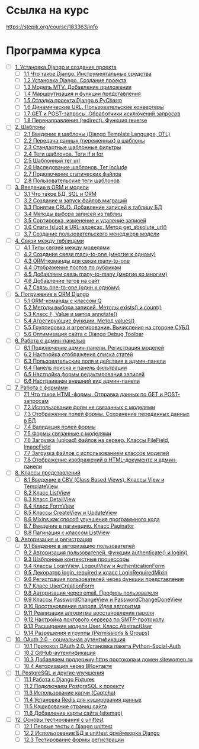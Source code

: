 # Ссылка на курс
https://stepik.org/course/183363/info


# Программа курса
- [ ] [1. Установка Django и создание проекта](https://github.com/tskdvraz0r/education/tree/main/stepik/sergey_balakirev/good_good_python/04_course_django/module/module_01)
    - [ ] [1.1 Что такое Django. Инструментальные средства](https://github.com/tskdvraz0r/education/tree/main/stepik/sergey_balakirev/good_good_python/04_course_django/module/module_01/lesson_01)
    - [ ] [1.2 Установка Django. Создание проекта](https://github.com/tskdvraz0r/education/tree/main/stepik/sergey_balakirev/good_good_python/04_course_django/module/module_01/lesson_02)
    - [ ] [1.3 Модель MTV. Добавление приложения](https://github.com/tskdvraz0r/education/tree/main/stepik/sergey_balakirev/good_good_python/04_course_django/module/module_01/lesson_03)
    - [ ] [1.4 Маршрутизация и функции представления](https://github.com/tskdvraz0r/education/tree/main/stepik/sergey_balakirev/good_good_python/04_course_django/module/module_01/lesson_04)
    - [ ] [1.5 Отладка проекта Django в PyCharm](https://github.com/tskdvraz0r/education/tree/main/stepik/sergey_balakirev/good_good_python/04_course_django/module/module_01/lesson_05)
    - [ ] [1.6 Динамические URL. Пользовательские конвертеры](https://github.com/tskdvraz0r/education/tree/main/stepik/sergey_balakirev/good_good_python/04_course_django/module/module_01/lesson_06)
    - [ ] [1.7 GET и POST-запросы. Обработчики исключений запросов](https://github.com/tskdvraz0r/education/tree/main/stepik/sergey_balakirev/good_good_python/04_course_django/module/module_01/lesson_07)
    - [ ] [1.8 Перенаправления (redirect). Функция reverse](https://github.com/tskdvraz0r/education/tree/main/stepik/sergey_balakirev/good_good_python/04_course_django/module/module_01/lesson_08)

- [ ] [2. Шаблоны](https://github.com/tskdvraz0r/education/tree/main/stepik/sergey_balakirev/good_good_python/04_course_django/module/module_02)
    - [ ] [2.1 Введение в шаблоны (Django Template Language, DTL)](https://github.com/tskdvraz0r/education/tree/main/stepik/sergey_balakirev/good_good_python/04_course_django/module/module_02/lesson_01)
    - [ ] [2.2 Передача данных (переменных) в шаблоны](https://github.com/tskdvraz0r/education/tree/main/stepik/sergey_balakirev/good_good_python/04_course_django/module/module_02/lesson_02)
    - [ ] [2.3 Стандартные шаблонные фильтры](https://github.com/tskdvraz0r/education/tree/main/stepik/sergey_balakirev/good_good_python/04_course_django/module/module_02/lesson_03)
    - [ ] [2.4 Теги шаблонов. Теги if и for](https://github.com/tskdvraz0r/education/tree/main/stepik/sergey_balakirev/good_good_python/04_course_django/module/module_02/lesson_04)
    - [ ] [2.5 Шаблонный тег url](https://github.com/tskdvraz0r/education/tree/main/stepik/sergey_balakirev/good_good_python/04_course_django/module/module_02/lesson_05)
    - [ ] [2.6 Наследование шаблонов. Тег include](https://github.com/tskdvraz0r/education/tree/main/stepik/sergey_balakirev/good_good_python/04_course_django/module/module_02/lesson_06)
    - [ ] [2.7 Подключение статических файлов](https://github.com/tskdvraz0r/education/tree/main/stepik/sergey_balakirev/good_good_python/04_course_django/module/module_02/lesson_07)
    - [ ] [2.8 Пользовательские теги шаблонов](https://github.com/tskdvraz0r/education/tree/main/stepik/sergey_balakirev/good_good_python/04_course_django/module/module_02/lesson_08)

- [ ] [3. Введение в ORM и модели](https://github.com/tskdvraz0r/education/tree/main/stepik/sergey_balakirev/good_good_python/04_course_django/module/module_03)
    - [ ] [3.1 Что такое БД, SQL и ORM](https://github.com/tskdvraz0r/education/tree/main/stepik/sergey_balakirev/good_good_python/04_course_django/module/module_03/lesson_01)
    - [ ] [3.2 Создание и запуск файлов миграций](https://github.com/tskdvraz0r/education/tree/main/stepik/sergey_balakirev/good_good_python/04_course_django/module/module_03/lesson_02)
    - [ ] [3.3 Понятие CRUD. Добавление записей в таблицу БД](https://github.com/tskdvraz0r/education/tree/main/stepik/sergey_balakirev/good_good_python/04_course_django/module/module_03/lesson_03)
    - [ ] [3.4 Методы выбора записей из таблиц](https://github.com/tskdvraz0r/education/tree/main/stepik/sergey_balakirev/good_good_python/04_course_django/module/module_03/lesson_04)
    - [ ] [3.5 Сортировка, изменение и удаление записей](https://github.com/tskdvraz0r/education/tree/main/stepik/sergey_balakirev/good_good_python/04_course_django/module/module_03/lesson_05)
    - [ ] [3.6 Слаги (slug) в URL-адресах. Метод get_absolute_url()](https://github.com/tskdvraz0r/education/tree/main/stepik/sergey_balakirev/good_good_python/04_course_django/module/module_03/lesson_06)
    - [ ] [3.7 Создание пользовательского менеджера модели](https://github.com/tskdvraz0r/education/tree/main/stepik/sergey_balakirev/good_good_python/04_course_django/module/module_03/lesson_07)

- [ ] [4. Связи между таблицами](https://github.com/tskdvraz0r/education/tree/main/stepik/sergey_balakirev/good_good_python/04_course_django/module/module_04)
    - [ ] [4.1 Типы связей между моделями](https://github.com/tskdvraz0r/education/tree/main/stepik/sergey_balakirev/good_good_python/04_course_django/module/module_04/lesson_01)
    - [ ] [4.2 Создание связи many-to-one (многие к одному)](https://github.com/tskdvraz0r/education/tree/main/stepik/sergey_balakirev/good_good_python/04_course_django/module/module_04/lesson_02)
    - [ ] [4.3 ORM-команды для связи many-to-one](https://github.com/tskdvraz0r/education/tree/main/stepik/sergey_balakirev/good_good_python/04_course_django/module/module_04/lesson_03)
    - [ ] [4.4 Отображение постов по рубрикам](https://github.com/tskdvraz0r/education/tree/main/stepik/sergey_balakirev/good_good_python/04_course_django/module/module_04/lesson_04)
    - [ ] [4.5 Добавляем связь many-to-many (многие ко многим)](https://github.com/tskdvraz0r/education/tree/main/stepik/sergey_balakirev/good_good_python/04_course_django/module/module_04/lesson_05)
    - [ ] [4.6 Добавление тегов на сайт](https://github.com/tskdvraz0r/education/tree/main/stepik/sergey_balakirev/good_good_python/04_course_django/module/module_04/lesson_06)
    - [ ] [4.7 Связь one-to-one (один к одному)](https://github.com/tskdvraz0r/education/tree/main/stepik/sergey_balakirev/good_good_python/04_course_django/module/module_04/lesson_07)

- [ ] [5. Погружение в ORM Django](https://github.com/tskdvraz0r/education/tree/main/stepik/sergey_balakirev/good_good_python/04_course_django/module/module_05)
    - [ ] [5.1 ORM-команды с классом Q](https://github.com/tskdvraz0r/education/tree/main/stepik/sergey_balakirev/good_good_python/04_course_django/module/module_05/lesson_01)
    - [ ] [5.2 Методы выбора записей. Методы exists() и count()](https://github.com/tskdvraz0r/education/tree/main/stepik/sergey_balakirev/good_good_python/04_course_django/module/module_05/lesson_02)
    - [ ] [5.3 Класс F, Value и метод annotate()](https://github.com/tskdvraz0r/education/tree/main/stepik/sergey_balakirev/good_good_python/04_course_django/module/module_05/lesson_03)
    - [ ] [5.4 Агрегирующие функции. Метод values()](https://github.com/tskdvraz0r/education/tree/main/stepik/sergey_balakirev/good_good_python/04_course_django/module/module_05/lesson_04)
    - [ ] [5.5 Группировка и агрегирование. Вычисления на стороне СУБД](https://github.com/tskdvraz0r/education/tree/main/stepik/sergey_balakirev/good_good_python/04_course_django/module/module_05/lesson_05)
    - [ ] [5.6 Оптимизация сайта с Django Debug Toolbar](https://github.com/tskdvraz0r/education/tree/main/stepik/sergey_balakirev/good_good_python/04_course_django/module/module_05/lesson_06)

- [ ] [6. Работа с админ-панелью](https://github.com/tskdvraz0r/education/tree/main/stepik/sergey_balakirev/good_good_python/04_course_django/module/module_06)
    - [ ] [6.1 Подключение админ-панели. Регистрация моделей](https://github.com/tskdvraz0r/education/tree/main/stepik/sergey_balakirev/good_good_python/04_course_django/module/module_06/lesson_01)
    - [ ] [6.2 Настройка отображения списка статей](https://github.com/tskdvraz0r/education/tree/main/stepik/sergey_balakirev/good_good_python/04_course_django/module/module_06/lesson_02)
    - [ ] [6.3 Пользовательские поля и действия в админ-панели](https://github.com/tskdvraz0r/education/tree/main/stepik/sergey_balakirev/good_good_python/04_course_django/module/module_06/lesson_03)
    - [ ] [6.4 Панель поиска и панель фильтрации](https://github.com/tskdvraz0r/education/tree/main/stepik/sergey_balakirev/good_good_python/04_course_django/module/module_06/lesson_04)
    - [ ] [6.5 Настройка формы редактирования записей](https://github.com/tskdvraz0r/education/tree/main/stepik/sergey_balakirev/good_good_python/04_course_django/module/module_06/lesson_05)
    - [ ] [6.6 Настраиваем внешний вид админ-панели](https://github.com/tskdvraz0r/education/tree/main/stepik/sergey_balakirev/good_good_python/04_course_django/module/module_06/lesson_06)

- [ ] [7. Работа с формами](https://github.com/tskdvraz0r/education/tree/main/stepik/sergey_balakirev/good_good_python/04_course_django/module/module_07)
    - [ ] [7.1 Что такое HTML-формы. Отправка данных по GET и POST-запросам](https://github.com/tskdvraz0r/education/tree/main/stepik/sergey_balakirev/good_good_python/04_course_django/module/module_07/lesson_01)
    - [ ] [7.2 Использование форм не связанных с моделями](https://github.com/tskdvraz0r/education/tree/main/stepik/sergey_balakirev/good_good_python/04_course_django/module/module_07/lesson_02)
    - [ ] [7.3 Отображение полей формы. Сохранение переданных данных в БД](https://github.com/tskdvraz0r/education/tree/main/stepik/sergey_balakirev/good_good_python/04_course_django/module/module_07/lesson_03)
    - [ ] [7.4 Валидация полей формы](https://github.com/tskdvraz0r/education/tree/main/stepik/sergey_balakirev/good_good_python/04_course_django/module/module_07/lesson_04)
    - [ ] [7.5 Формы связанные с моделями](https://github.com/tskdvraz0r/education/tree/main/stepik/sergey_balakirev/good_good_python/04_course_django/module/module_07/lesson_05)
    - [ ] [7.6 Загрузка (upload) файлов на сервер. Классы FileField, ImageField](https://github.com/tskdvraz0r/education/tree/main/stepik/sergey_balakirev/good_good_python/04_course_django/module/module_07/lesson_06)
    - [ ] [7.7 Загрузка файлов с использованием классов моделей](https://github.com/tskdvraz0r/education/tree/main/stepik/sergey_balakirev/good_good_python/04_course_django/module/module_07/lesson_07)
    - [ ] [7.8 Отображение изображений в HTML-документе и админ-панели](https://github.com/tskdvraz0r/education/tree/main/stepik/sergey_balakirev/good_good_python/04_course_django/module/module_07/lesson_08)

- [ ] [8. Классы представлений](https://github.com/tskdvraz0r/education/tree/main/stepik/sergey_balakirev/good_good_python/04_course_django/module/module_08)
    - [ ] [8.1 Введение в CBV (Class Based Views). Классы View и TemplateView](https://github.com/tskdvraz0r/education/tree/main/stepik/sergey_balakirev/good_good_python/04_course_django/module/module_08/lesson_01)
    - [ ] [8.2 Класс ListView](https://github.com/tskdvraz0r/education/tree/main/stepik/sergey_balakirev/good_good_python/04_course_django/module/module_08/lesson_02)
    - [ ] [8.3 Класс DetailView](https://github.com/tskdvraz0r/education/tree/main/stepik/sergey_balakirev/good_good_python/04_course_django/module/module_08/lesson_03)
    - [ ] [8.4 Класс FormView](https://github.com/tskdvraz0r/education/tree/main/stepik/sergey_balakirev/good_good_python/04_course_django/module/module_08/lesson_04)
    - [ ] [8.5 Классы CreateView и UpdateView](https://github.com/tskdvraz0r/education/tree/main/stepik/sergey_balakirev/good_good_python/04_course_django/module/module_08/lesson_05)
    - [ ] [8.6 Mixins как способ улучшения программного кода](https://github.com/tskdvraz0r/education/tree/main/stepik/sergey_balakirev/good_good_python/04_course_django/module/module_08/lesson_06)
    - [ ] [8.7 Введение в пагинацию. Класс Paginator](https://github.com/tskdvraz0r/education/tree/main/stepik/sergey_balakirev/good_good_python/04_course_django/module/module_08/lesson_07)
    - [ ] [8.8 Пагинация с классом ListView](https://github.com/tskdvraz0r/education/tree/main/stepik/sergey_balakirev/good_good_python/04_course_django/module/module_08/lesson_08)

- [ ] [9. Авторизация и регистрация](https://github.com/tskdvraz0r/education/tree/main/stepik/sergey_balakirev/good_good_python/04_course_django/module/module_09)
    - [ ] [9.1 Введение в авторизацию пользователей](https://github.com/tskdvraz0r/education/tree/main/stepik/sergey_balakirev/good_good_python/04_course_django/module/module_09/lesson_01)
    - [ ] [9.2 Авторизация пользователей. Функции authenticate() и login()](https://github.com/tskdvraz0r/education/tree/main/stepik/sergey_balakirev/good_good_python/04_course_django/module/module_09/lesson_02)
    - [ ] [9.3 Шаблонные контекстные процессоры](https://github.com/tskdvraz0r/education/tree/main/stepik/sergey_balakirev/good_good_python/04_course_django/module/module_09/lesson_03)
    - [ ] [9.4 Классы LoginView, LogoutView и AuthenticationForm](https://github.com/tskdvraz0r/education/tree/main/stepik/sergey_balakirev/good_good_python/04_course_django/module/module_09/lesson_04)
    - [ ] [9.5 Декоратор login_required и класс LoginRequiredMixin](https://github.com/tskdvraz0r/education/tree/main/stepik/sergey_balakirev/good_good_python/04_course_django/module/module_09/lesson_05)
    - [ ] [9.6 Регистрация пользователей через функции представления](https://github.com/tskdvraz0r/education/tree/main/stepik/sergey_balakirev/good_good_python/04_course_django/module/module_09/lesson_06)
    - [ ] [9.7 Класс UserCreationForm](https://github.com/tskdvraz0r/education/tree/main/stepik/sergey_balakirev/good_good_python/04_course_django/module/module_09/lesson_07)
    - [ ] [9.8 Авторизация через email. Профиль пользователя](https://github.com/tskdvraz0r/education/tree/main/stepik/sergey_balakirev/good_good_python/04_course_django/module/module_09/lesson_08)
    - [ ] [9.9 Классы PasswordChangeView и PasswordChangeDoneView](https://github.com/tskdvraz0r/education/tree/main/stepik/sergey_balakirev/good_good_python/04_course_django/module/module_09/lesson_09)
    - [ ] [9.10 Восстановление пароля. Идея алгоритма](https://github.com/tskdvraz0r/education/tree/main/stepik/sergey_balakirev/good_good_python/04_course_django/module/module_09/lesson_10)
    - [ ] [9.11 Реализация алгоритма восстановления пароля](https://github.com/tskdvraz0r/education/tree/main/stepik/sergey_balakirev/good_good_python/04_course_django/module/module_09/lesson_11)
    - [ ] [9.12 Настройка почтового сервера по SMTP-протоколу](https://github.com/tskdvraz0r/education/tree/main/stepik/sergey_balakirev/good_good_python/04_course_django/module/module_09/lesson_12)
    - [ ] [9.13 Расширение модели User. Класс AbstractUser](https://github.com/tskdvraz0r/education/tree/main/stepik/sergey_balakirev/good_good_python/04_course_django/module/module_09/lesson_13)
    - [ ] [9.14 Разрешения и группы (Permissions & Groups)](https://github.com/tskdvraz0r/education/tree/main/stepik/sergey_balakirev/good_good_python/04_course_django/module/module_09/lesson_14)

- [ ] [10. OAuth 2.0 - социальная аутентификация](https://github.com/tskdvraz0r/education/tree/main/stepik/sergey_balakirev/good_good_python/04_course_django/module/module_10)
    - [ ] [10.1 Протокол OAuth 2.0. Установка пакета Python-Social-Auth](https://github.com/tskdvraz0r/education/tree/main/stepik/sergey_balakirev/good_good_python/04_course_django/module/module_10/lesson_01)
    - [ ] [10.2 GitHub-аутентификация](https://github.com/tskdvraz0r/education/tree/main/stepik/sergey_balakirev/good_good_python/04_course_django/module/module_10/lesson_02)
    - [ ] [10.3 Добавляем поддержку https протокола и домен sitewomen.ru](https://github.com/tskdvraz0r/education/tree/main/stepik/sergey_balakirev/good_good_python/04_course_django/module/module_10/lesson_03)
    - [ ] [10.4 Авторизация через ВКонтакте](https://github.com/tskdvraz0r/education/tree/main/stepik/sergey_balakirev/good_good_python/04_course_django/module/module_10/lesson_04)

- [ ] [11. PostgreSQL и другие улучшения](https://github.com/tskdvraz0r/education/tree/main/stepik/sergey_balakirev/good_good_python/04_course_django/module/module_11)
    - [ ] [11.1 Работа с Django Fixtures](https://github.com/tskdvraz0r/education/tree/main/stepik/sergey_balakirev/good_good_python/04_course_django/module/module_11/lesson_01)
    - [ ] [11.2 Подключаем PostgreSQL к проекту](https://github.com/tskdvraz0r/education/tree/main/stepik/sergey_balakirev/good_good_python/04_course_django/module/module_11/lesson_02)
    - [ ] [11.3 Использование капчи (Captcha)](https://github.com/tskdvraz0r/education/tree/main/stepik/sergey_balakirev/good_good_python/04_course_django/module/module_11/lesson_03)
    - [ ] [11.4 Установка Redis для кэширования данных](https://github.com/tskdvraz0r/education/tree/main/stepik/sergey_balakirev/good_good_python/04_course_django/module/module_11/lesson_04)
    - [ ] [11.5 Кэширование страниц сайта](https://github.com/tskdvraz0r/education/tree/main/stepik/sergey_balakirev/good_good_python/04_course_django/module/module_11/lesson_05)
    - [ ] [11.6 Добавление карты сайта (sitemap)](https://github.com/tskdvraz0r/education/tree/main/stepik/sergey_balakirev/good_good_python/04_course_django/module/module_11/lesson_06)

- [ ] [12. Основы тестирования с unittest](https://github.com/tskdvraz0r/education/tree/main/stepik/sergey_balakirev/good_good_python/04_course_django/module/module_12)
    - [ ] [12.1 Первые тесты с Django unittest](https://github.com/tskdvraz0r/education/tree/main/stepik/sergey_balakirev/good_good_python/04_course_django/module/module_12/lesson_01)
    - [ ] [12.2 Использование БД в unittest фреймворка Django](https://github.com/tskdvraz0r/education/tree/main/stepik/sergey_balakirev/good_good_python/04_course_django/module/module_12/lesson_02)
    - [ ] [12.3 Тестирование формы регистрации](https://github.com/tskdvraz0r/education/tree/main/stepik/sergey_balakirev/good_good_python/04_course_django/module/module_12/lesson_03)